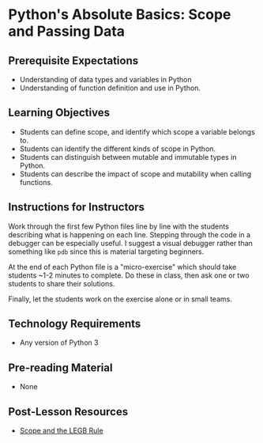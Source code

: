 # Python's Absolute Basics: Scope and Passing Data

## Prerequisite Expectations

* Understanding of data types and variables in Python
* Understanding of function definition and use in Python.

## Learning Objectives

* Students can define scope, and identify which scope a variable belongs to.
* Students can identify the different kinds of scope in Python.
* Students can distinguish between mutable and immutable types in Python.
* Students can describe the impact of scope and mutability when calling functions.

## Instructions for Instructors

Work through the first few Python files line by line with the students describing what is happening on each line. Stepping through the code in a debugger can be especially useful. I suggest a visual debugger rather than something like `pdb` since this is material targeting beginners.

At the end of each Python file is a "micro-exercise" which should take students ~1-2 minutes to complete. Do these in class, then ask one or two students to share their solutions.

Finally, let the students work on the exercise alone or in small teams.

## Technology Requirements

* Any version of Python 3

## Pre-reading Material

* None

## Post-Lesson Resources

* [Scope and the LEGB Rule](https://realpython.com/python-scope-legb-rule/)